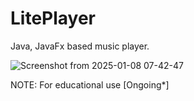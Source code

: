 # LitePlayer
Java, JavaFx based music player.


![Screenshot from 2025-01-08 07-42-47](https://github.com/user-attachments/assets/1d742eb4-59f3-4f8c-9256-714a9f8e957e)

NOTE: For educational use
[Ongoing*]
